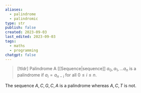 ```yaml
---
aliases:
  - palindrome
  - palindromic
type: str
publish: false
created: 2023-09-03
last_edited: 2023-09-03
tags:
  - maths
  - programming
chatgpt: false
---
```

> [!tldr] Palindrome
> A [[Sequence|sequence]] $a_0, a_1, \ldots a_n$ is a palindrome if $a_i = a_{n-i}$ for all $0 \leq i \leq n$. 

The sequence $A, C, G, C, A$ is a palindrome whereas $A, C, T$ is not.